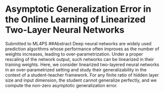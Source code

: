 # Asymptotic Generalization Error in the Online Learning of Linearized Two-Layer Neural Networks
Submitted to ML4PS
##Abstract
Deep neural networks are widely used prediction algorithms whose performance often improves as the number of weights increases, leading to over-parametrization. Under a proper rescaling of the network output, such networks can be linearized in their training weights. Here, we consider linearized two-layered neural networks in an over-parametrized setting and study their generalizability in the context of a student-teacher framework. For any finite ratio of hidden layer size and input dimension, the student cannot generalize perfectly, and we compute the non-zero asymptotic generalization error.
